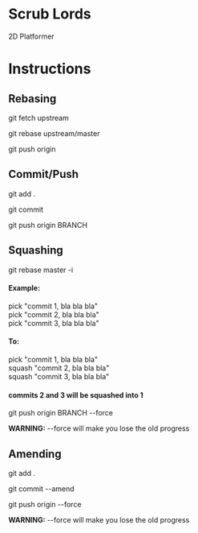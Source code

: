 # Scrub Lords

2D Platformer

# Instructions

## Rebasing

git fetch upstream

git rebase upstream/master

git push origin

## Commit/Push

git add .

git commit

git push origin BRANCH

## Squashing

git rebase master -i

#### Example:
pick "commit 1, bla bla bla" <br>
pick "commit 2, bla bla bla" <br>
pick "commit 3, bla bla bla" <br>

#### To:

pick "commit 1, bla bla bla" <br>
squash "commit 2, bla bla bla" <br>
squash "commit 3, bla bla bla" <br>

#### commits 2 and 3 will be squashed into 1

git push origin BRANCH --force

<b>WARNING:</b> --force will make you lose the old progress

## Amending

git add .

git commit --amend

git push origin --force

<b>WARNING:</b> --force will make you lose the old progress